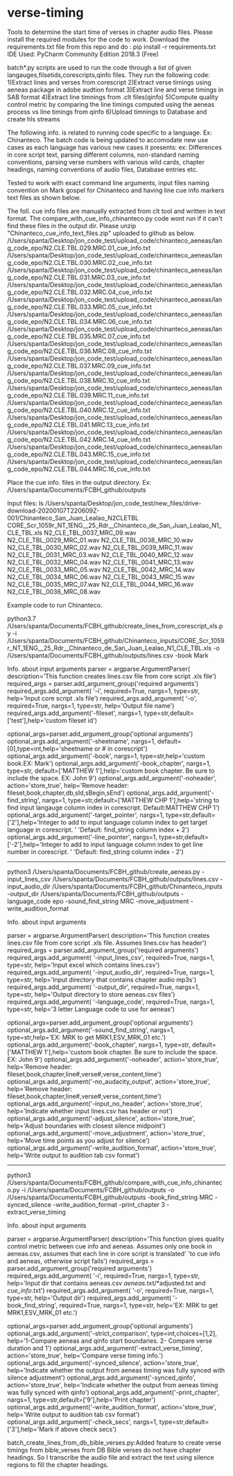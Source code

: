 # verse-timing


Tools to determine the start time of verses in chapter audio files. Please install the required modules for the code to work. Download the requirements.txt file from this repo and do : pip install -r requirements.txt
IDE Used: PyCharm Community Edition 2018.3 (Free) 


batch*.py scripts are used to run the code through a list of given langauges,filsetids,corescripts,qinfo files. They run the following code:
1)Extract lines and verses from corescript
2)Extract verse timings using aeneas package in adobe audtion format
3)Extract line and verse timings in SAB format
4)Extract line timnings from .clt files(qinfo)
5)Compute quality control metric by comparing the line timings computed using the aeneas process vs line timings from qinfo
6)Upload timnings to Database and create hls streams


The following info. is related to running code specific to a language. Ex: Chinanteco. The batch code is being updated to accomodate new use cases as each language has various new cases it presents: ex: Differences in core script text, parsing different columns, non-standard naming conventions, parsing verse numbers with various wild cards, chapter headings, naming conventions of audio files, Database entries etc. 

Tested to work with exact command line arguments, input files naming convention on Mark gospel for Chinanteco and having line cue info markers text files as shown below. 

The foll. cue info files are manually extracted from clt tool and written in text format. The compare_with_cue_info_chinanteco.py code wont run if it can't find these files in the output dir. Please unzip "Chinanteco_cue_info_text_files.zip" uploaded to github as below.  
/Users/spanta/Desktop/jon_code_test/upload_code/chinanteco_aeneas/lang_code_epo/N2.CLE.TBL.029.MRC.01_cue_info.txt
/Users/spanta/Desktop/jon_code_test/upload_code/chinanteco_aeneas/lang_code_epo/N2.CLE.TBL.030.MRC.02_cue_info.txt
/Users/spanta/Desktop/jon_code_test/upload_code/chinanteco_aeneas/lang_code_epo/N2.CLE.TBL.031.MRC.03_cue_info.txt
/Users/spanta/Desktop/jon_code_test/upload_code/chinanteco_aeneas/lang_code_epo/N2.CLE.TBL.032.MRC.04_cue_info.txt
/Users/spanta/Desktop/jon_code_test/upload_code/chinanteco_aeneas/lang_code_epo/N2.CLE.TBL.033.MRC.05_cue_info.txt
/Users/spanta/Desktop/jon_code_test/upload_code/chinanteco_aeneas/lang_code_epo/N2.CLE.TBL.034.MRC.06_cue_info.txt
/Users/spanta/Desktop/jon_code_test/upload_code/chinanteco_aeneas/lang_code_epo/N2.CLE.TBL.035.MRC.07_cue_info.txt
/Users/spanta/Desktop/jon_code_test/upload_code/chinanteco_aeneas/lang_code_epo/N2.CLE.TBL.036.MRC.08_cue_info.txt
/Users/spanta/Desktop/jon_code_test/upload_code/chinanteco_aeneas/lang_code_epo/N2.CLE.TBL.037.MRC.09_cue_info.txt
/Users/spanta/Desktop/jon_code_test/upload_code/chinanteco_aeneas/lang_code_epo/N2.CLE.TBL.038.MRC.10_cue_info.txt
/Users/spanta/Desktop/jon_code_test/upload_code/chinanteco_aeneas/lang_code_epo/N2.CLE.TBL.039.MRC.11_cue_info.txt
/Users/spanta/Desktop/jon_code_test/upload_code/chinanteco_aeneas/lang_code_epo/N2.CLE.TBL.040.MRC.12_cue_info.txt
/Users/spanta/Desktop/jon_code_test/upload_code/chinanteco_aeneas/lang_code_epo/N2.CLE.TBL.041.MRC.13_cue_info.txt
/Users/spanta/Desktop/jon_code_test/upload_code/chinanteco_aeneas/lang_code_epo/N2.CLE.TBL.042.MRC.14_cue_info.txt
/Users/spanta/Desktop/jon_code_test/upload_code/chinanteco_aeneas/lang_code_epo/N2.CLE.TBL.043.MRC.15_cue_info.txt
/Users/spanta/Desktop/jon_code_test/upload_code/chinanteco_aeneas/lang_code_epo/N2.CLE.TBL.044.MRC.16_cue_info.txt

Place the cue info. files in the output directory. Ex: /Users/spanta/Documents/FCBH_github/outputs


Input files:
ls /Users/spanta/Desktop/jon_code_test/new_files/drive-download-20200107T220609Z-001/Chinanteco_San_Juan_Lealao_N2CLETBL
CORE_Scr_1059r_NT_1ENG__25_Rdr__Chinanteco_de_San_Juan_Lealao_N1_CLE_TBL.xls	N2_CLE_TBL_0037_MRC_09.wav
N2_CLE_TBL_0029_MRC_01.wav							N2_CLE_TBL_0038_MRC_10.wav
N2_CLE_TBL_0030_MRC_02.wav							N2_CLE_TBL_0039_MRC_11.wav
N2_CLE_TBL_0031_MRC_03.wav							N2_CLE_TBL_0040_MRC_12.wav
N2_CLE_TBL_0032_MRC_04.wav							N2_CLE_TBL_0041_MRC_13.wav
N2_CLE_TBL_0033_MRC_05.wav							N2_CLE_TBL_0042_MRC_14.wav
N2_CLE_TBL_0034_MRC_06.wav							N2_CLE_TBL_0043_MRC_15.wav
N2_CLE_TBL_0035_MRC_07.wav							N2_CLE_TBL_0044_MRC_16.wav
N2_CLE_TBL_0036_MRC_08.wav

Example code to run Chinanteco. 

python3.7 /Users/spanta/Documents/FCBH_github/create_lines_from_corescript_xls.py -i /Users/spanta/Documents/FCBH_github/Chinanteco_inputs/CORE_Scr_1059r_NT_1ENG__25_Rdr__Chinanteco_de_San_Juan_Lealao_N1_CLE_TBL.xls -o /Users/spanta/Documents/FCBH_github/outputs/lines.csv -book Mark


Info. about input arguments
parser = argparse.ArgumentParser(
        description='This function creates lines.csv file from core script .xls file')
required_args = parser.add_argument_group('required arguments')
required_args.add_argument(
    '-i', required=True, nargs=1, type=str, help='Input core script .xls file')
required_args.add_argument(
    '-o', required=True, nargs=1, type=str, help='Output file name')
required_args.add_argument('-fileset', nargs=1, type=str,default=['test'],help='custom fileset id')

optional_args=parser.add_argument_group('optional arguments')
optional_args.add_argument('-sheetname', nargs=1, default=[0],type=int,help='sheetname or # in corescript')
optional_args.add_argument('-book', nargs=1, type=str,help='custom book.EX: Mark')
optional_args.add_argument('-book_chapter', nargs=1, type=str, default=['MATTHEW 1'],help='custom book chapter. Be sure to include the space. EX: John 9')
optional_args.add_argument('-noheader', action='store_true', help='Remove header: fileset,book,chapter,db,sId,sBegin,sEnd')
optional_args.add_argument('-find_string', nargs=1, type=str,default=['MATTHEW CHP 1'],help='string to find input langauge column index in corescript. Default:MATTHEW CHP 1')
optional_args.add_argument('-target_pointer', nargs=1, type=str,default=['2'],help='Integer to add to input language column index to get target language in corescript. '
                                                                                 'Default: find_string column index + 2')
optional_args.add_argument('-line_pointer', nargs=1, type=str,default=['-2'],help='Integer to add to input language column index to get line number in corescript. '
                                                                                'Default: find_string column index - 2')

------------------------


python3 /Users/spanta/Documents/FCBH_github/create_aeneas.py -input_lines_csv /Users/spanta/Documents/FCBH_github/outputs/lines.csv -input_audio_dir /Users/spanta/Documents/FCBH_github/Chinanteco_inputs -output_dir /Users/spanta/Documents/FCBH_github/outputs -language_code epo -sound_find_string MRC -move_adjustment -write_audition_format


Info. about input arguments

parser = argparse.ArgumentParser(
        description='This function creates lines.csv file from core script .xls file. Assumes lines.csv has header')
required_args = parser.add_argument_group('required arguments')
required_args.add_argument(
    '-input_lines_csv', required=True, nargs=1, type=str, help='Input excel which contains lines.csv')
required_args.add_argument(
    '-input_audio_dir', required=True, nargs=1, type=str, help='Input directory that contains chapter audio mp3s')
required_args.add_argument(
    '-output_dir', required=True, nargs=1, type=str, help='Output directory to store aeneas.csv files')
required_args.add_argument(
    '-language_code', required=True, nargs=1, type=str, help='3 letter Language code to use for aeneas')


optional_args=parser.add_argument_group('optional arguments')
optional_args.add_argument('-sound_find_string', nargs=1, type=str,help='EX: MRK to get MRK1,ESV_MRK_01 etc.')
optional_args.add_argument('-book_chapter', nargs=1, type=str, default=['MATTHEW 1'],help='custom book chapter. Be sure to include the space. EX: John 9')
optional_args.add_argument('-noheader', action='store_true', help='Remove header: fileset,book,chapter,line#,verse#,verse_content,time')
optional_args.add_argument('-no_audacity_output', action='store_true', help='Remove header: fileset,book,chapter,line#,verse#,verse_content,time')
optional_args.add_argument('-input_no_header', action='store_true', help='Indicate whether input lines.csv has header or not')
optional_args.add_argument('-adjust_silence', action='store_true', help='Adjust boundaries with closest silence midpoint')
optional_args.add_argument('-move_adjustment', action='store_true', help='Move time points as you adjust for silence')
optional_args.add_argument('-write_audition_format', action='store_true', help='Write output to audition tab csv format')

------------

python3 /Users/spanta/Documents/FCBH_github/compare_with_cue_info_chinanteco.py -i /Users/spanta/Documents/FCBH_github/outputs -o /Users/spanta/Documents/FCBH_github/outputs -book_find_string MRC -synced_silence -write_audition_format -print_chapter 3 -extract_verse_timing

Info. about input arguments

parser = argparse.ArgumentParser(
        description='This function gives quality control metric between cue info and aeneas. Assumes only one book in aeneas.csv, assumes that each line in core script is translated'
                    'to cue info and aeneas, otherwise script fails')
required_args = parser.add_argument_group('required arguments')
required_args.add_argument(
    '-i', required=True, nargs=1, type=str, help='Input dir that contains aeneas.csv *aeneas*.txt/*adjusted.txt and *cue_info*.txt')
required_args.add_argument(
    '-o', required=True, nargs=1, type=str, help='Output dir')
required_args.add_argument(
    '-book_find_string', required=True, nargs=1, type=str, help='EX: MRK to get MRK1,ESV_MRK_01 etc.')

optional_args=parser.add_argument_group('optional arguments')
optional_args.add_argument('-strict_comparison', type=int,choices=[1,2], help='1-Compare aeneas and qinfo start boundaries. 2- Compare verse duration and 1')
optional_args.add_argument('-extract_verse_timing', action='store_true', help='Compare verse timing info.')
optional_args.add_argument('-synced_silence', action='store_true', help='Indicate whether the output from aeneas timing was fully synced with silence adjustment')
optional_args.add_argument('-synced_qinfo', action='store_true', help='Indicate whether the output from aeneas timing was fully synced with qinfo')
optional_args.add_argument('-print_chapter', nargs=1, type=str,default=['9'],help='Print chapter')
optional_args.add_argument('-write_audition_format', action='store_true', help='Write output to audition tab csv format')
optional_args.add_argument('-check_secs', nargs=1, type=str,default=['3'],help='Mark if above check secs')

batch_create_lines_from_db_bible_verses.py:Added feature to create verse timings from bible_verses from DB
Bible verses do not have chapter headings. So I transcribe the audio file and extract the text using silence regions to fill the chapter headings.
